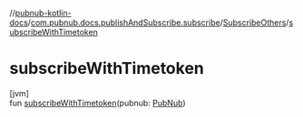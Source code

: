 //[pubnub-kotlin-docs](../../../index.md)/[com.pubnub.docs.publishAndSubscribe.subscribe](../index.md)/[SubscribeOthers](index.md)/[subscribeWithTimetoken](subscribe-with-timetoken.md)

# subscribeWithTimetoken

[jvm]\
fun [subscribeWithTimetoken](subscribe-with-timetoken.md)(pubnub: [PubNub](../../../../../pubnub-kotlin/pubnub-kotlin-api/pubnub-kotlin-api/com.pubnub.api/-pub-nub/index.md))

